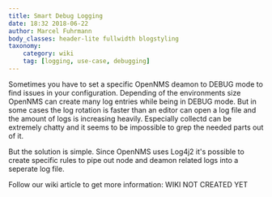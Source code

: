 ```yaml
---
title: Smart Debug Logging
date: 18:32 2018-06-22
author: Marcel Fuhrmann
body_classes: header-lite fullwidth blogstyling
taxonomy:
    category: wiki
    tag: [logging, use-case, debugging]
---
```


Sometimes you have to set a specific OpenNMS deamon to DEBUG mode to find issues in your configuration. 
Depending of the environments size OpenNMS can create many log entries while being in DEBUG mode.
But in some cases the log rotation is faster than an editor can open a log file and the amount of logs is increasing heavily.
Especially collectd can be extremely chatty and it seems to be impossible to grep the needed parts out of it.

But the solution is simple. Since OpenNMS uses Log4j2 it's possible to create specific rules to pipe out node and deamon related logs into a seperate log file.

Follow our wiki article to get more information: WIKI NOT CREATED YET
